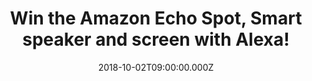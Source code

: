 ---
campaign-uuid: "c-a45a2f2b-27d9-4f6e-a17c-b510e7c69d08"
type: "Competition"
category: "Gifts"
date: "2018-10-02T09:00:00.000Z"
end-date: "2018-11-02T23:59:00.000Z"
disable-form: false
is_promoted: false
has_entry_page: true
title: "Win the Amazon Echo Spot, Smart speaker and screen with Alexa!"
competition-description: "<p>Echo Spot brings you everything you love about Alexa,\
  \ in an all-new stylish and compact design that can show you things. We are giving\
  \ away he brand new Amazon Echo Spot to one of our readers!</p>\n<p>Want to discover\
  \ all those things and features Alexa has to bring you? Click below for a chance\
  \ to win!</p>\n"
hero-header: "Win the Amazon Echo Spot, Smart speaker and screen with Alexa!"
terms-confirmation: "N/A"
banner-img: "https://assets.expresslyapp.com/asset-1b284901-3bcb-4891-b4eb-ec6da37655c0.jpg"
logo-left-href: "https://club.expressly.io"
logo-left-image: "https://assets.expresslyapp.com/asset-f2f349d9-1834-4187-b937-1d355e756d2b.jpg"
logo-left-title: "Club Expressly"
bg-image-hero: "https://assets.expresslyapp.com/asset-e8a7b4d5-ff9b-4bfb-be05-9d5ca4c6151f.jpg"
bg-image-first: "https://assets.expresslyapp.com/asset-902c6ac0-dbb9-439b-8d25-568f062cdd12.jpg"
section1-content: "</p>Just ask to see the weather, get the news with a video flash\
  \ briefing, set a music alarm (Amazon Music, Spotify & TuneIn supported), see lyrics\
  \ (available in UK only) with Amazon Music, see your calendar, browse and listen\
  \ to Audible audiobooks, and more!</p>\n<p>Personalise your Spot with a collection\
  \ of clock faces to suit your style or set a photo background from Prime Photos!</p>\n\
  <p>Alexa is always getting smarter the more you use Echo Spot, the more Alexa adapts\
  \ to your speech patterns, vocabulary and personal preferences. And because Spot\
  \ is always connected, updates are delivered automatically!\n<p>Enter the form below\
  \ for a chance to win the amazing Amazon Echo Spot and it could be yours!</p>\n\
  <p>Good luck!</p>\n"
entry-title: "Win the Amazon Echo Spot, Smart speaker and screen with Alexa!"
entry-content: "<p>Enter the draw to win the Amazon Echo Spot, Smart speaker and screen\
  \ with Alexa by completing the form below before 23:59 on 2nd of November 2018.</p>\n"
has-winner: false
prize-description: "The Amazon Echo Spot, Smart speaker and screen with Alexa."
special-conditions: "Multiple entries are allowed up to one every day.\r\nThis competition\
  \ is also available on: https://aaa.nme.com/competitions/amazon-echo-spot-giveaway"
country-restrictions:
- "GB"
---